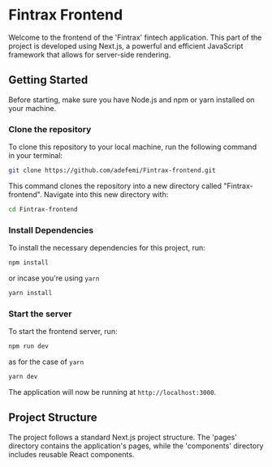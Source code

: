 # Fintrax Frontend

Welcome to the frontend of the 'Fintrax' fintech application. This part of the project is developed using Next.js, a powerful and efficient JavaScript framework that allows for server-side rendering.

## Getting Started

Before starting, make sure you have Node.js and npm or yarn installed on your machine.

### Clone the repository

To clone this repository to your local machine, run the following command in your terminal:

```bash
git clone https://github.com/adefemi/Fintrax-frontend.git
```

This command clones the repository into a new directory called "Fintrax-frontend". Navigate into this new directory with:

```bash
cd Fintrax-frontend
```

### Install Dependencies

To install the necessary dependencies for this project, run:

```bash
npm install
```

or incase you're using `yarn`

```bash
yarn install
```

### Start the server


To start the frontend server, run:

```bash
npm run dev
```

as for the case of `yarn`

```bash
yarn dev
```

The application will now be running at `http://localhost:3000`.


## Project Structure

The project follows a standard Next.js project structure. The 'pages' directory contains the application's pages, while the 'components' directory includes reusable React components.